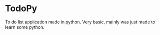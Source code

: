 # TodoPy
To do list application made in python. Very basic, mainly was just made to learn some python.
